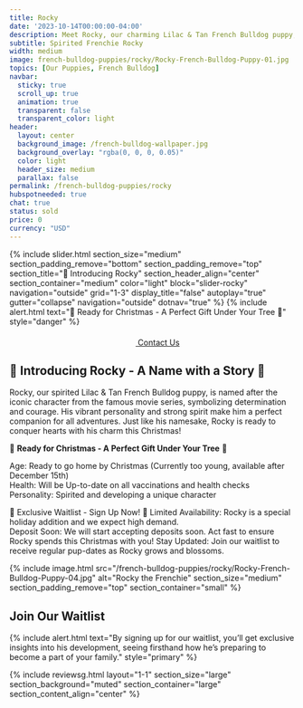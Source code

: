 ```yaml
---
title: Rocky
date: '2023-10-14T00:00:00-04:00'
description: Meet Rocky, our charming Lilac & Tan French Bulldog puppy, a perfect addition this Christmas.
subtitle: Spirited Frenchie Rocky
width: medium
image: french-bulldog-puppies/rocky/Rocky-French-Bulldog-Puppy-01.jpg
topics: [Our Puppies, French Bulldog]
navbar:
  sticky: true
  scroll_up: true
  animation: true
  transparent: false
  transparent_color: light
header:
  layout: center
  background_image: /french-bulldog-wallpaper.jpg
  background_overlay: "rgba(0, 0, 0, 0.05)"
  color: light
  header_size: medium
  parallax: false
permalink: /french-bulldog-puppies/rocky
hubspotneeded: true
chat: true
status: sold
price: 0
currency: "USD"
---
```


{% include slider.html 
  section_size="medium"
  section_padding_remove="bottom"
  section_padding_remove="top"
  section_title="🐾 Introducing Rocky" 
  section_header_align="center"
  section_container="medium"
  color="light"
  block="slider-rocky" 
  navigation="outside"
  grid="1-3"
  display_title="false"
  autoplay="true"
  gutter="collapse"
  navigation="outside"
  dotnav="true"
%}
{% include alert.html text="🎄 Ready for Christmas - A Perfect Gift Under Your Tree 🎄" style="danger" %}

<center><a class="uk-button uk-button-danger uk-border-pill uk-button-xlarge my-border-rounded" href="tel:212-739-0182">
    <span data-uk-icon="phone" class="uk-icon">
        <svg width="20" height="20" viewBox="0 0 20 20" xmlns="http://www.w3.org/2000/svg"></svg>
    </span>
    Contact Us
</a>
</center>

## 🐾 Introducing Rocky - A Name with a Story 🐾
Rocky, our spirited Lilac & Tan French Bulldog puppy, is named after the iconic character from the famous movie series, symbolizing determination and courage. His vibrant personality and strong spirit make him a perfect companion for all adventures. Just like his namesake, Rocky is ready to conquer hearts with his charm this Christmas!

🎄 **Ready for Christmas - A Perfect Gift Under Your Tree** 🎄 

Age: Ready to go home by Christmas (Currently too young, available after December 15th)  
Health: Will be Up-to-date on all vaccinations and health checks  
Personality: Spirited and developing a unique character

📣 Exclusive Waitlist - Sign Up Now! 📣
Limited Availability: Rocky is a special holiday addition and we expect high demand.  
Deposit Soon: We will start accepting deposits soon. Act fast to ensure Rocky spends this Christmas with you!
Stay Updated: Join our waitlist to receive regular pup-dates as Rocky grows and blossoms.

{% include image.html
src="/french-bulldog-puppies/rocky/Rocky-French-Bulldog-Puppy-04.jpg"
alt="Rocky the Frenchie"
section_size="medium"
section_padding_remove="top"
section_container="small"
%}
## Join Our Waitlist
{% include alert.html text="By signing up for our waitlist, you’ll get exclusive insights into his development, seeing firsthand how he’s preparing to become a part of your family." style="primary" %}
<script charset="utf-8" type="text/javascript" src="//js.hsforms.net/forms/shell.js"></script>
<script>
  hbspt.forms.create({
	region: "na1",
	portalId: "5322352",
	formId: "e974b071-5f49-4a35-a671-ec03d8f360e4"
});
</script>

{% include reviewsg.html
layout="1-1"
section_size="large"
section_background="muted"
section_container="large"
section_content_align="center"
%}



<script type="application/ld+json">
{
  "@context": "https://schema.org/",
  "@type": "Product",
  "name": "Rocky",
  "offers": {
    "@type": "Offer",
    "priceCurrency": "USD",
    "price": "0",
    "availability": "https://schema.org/SoldOut"
  }
}
</script>
